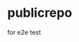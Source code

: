# publicrepo
for e2e test

































































































































































































































































































































































































































































































































































































































































































































































































































































































































































































































































































































































































































































































































































































































































































































































































































































































































































































































































































































































































































































































































































































































































































































































































































































































































































































































































































































































































































































































































































































































































































































































































































































































